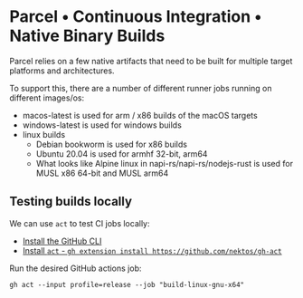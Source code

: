# Parcel • Continuous Integration • Native Binary Builds

Parcel relies on a few native artifacts that need to be built for multiple target platforms and architectures.

To support this, there are a number of different runner jobs running on different images/os:

- macos-latest is used for arm / x86 builds of the macOS targets
- windows-latest is used for windows builds
- linux builds
  - Debian bookworm is used for x86 builds
  - Ubuntu 20.04 is used for armhf 32-bit, arm64
  - What looks like Alpine linux in napi-rs/napi-rs/nodejs-rust is used for MUSL x86 64-bit and MUSL arm64

## Testing builds locally

We can use `act` to test CI jobs locally:

- [Install the GitHub CLI](https://cli.github.com/)
- [Install `act` - `gh extension install https://github.com/nektos/gh-act`](https://nektosact.com/installation/gh.html)

Run the desired GitHub actions job:

```
gh act --input profile=release --job "build-linux-gnu-x64"
```
